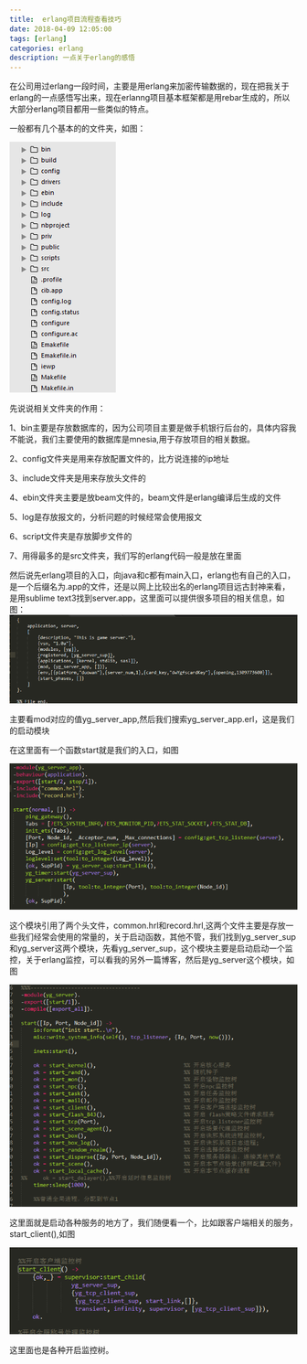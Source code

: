 ```yaml
---
title:  erlang项目流程查看技巧
date: 2018-04-09 12:05:00 
tags: [erlang] 
categories: erlang 
description: 一点关于erlang的感悟
---
```


在公司用过erlang一段时间，主要是用erlang来加密传输数据的，现在把我关于erlang的一点感悟写出来，现在erlanng项目基本框架都是用rebar生成的，所以大部分erlang项目都用一些类似的特点。<!--more-->

一般都有几个基本的的文件夹，如图：

![52323974345](https://raw.githubusercontent.com/ganmyds/markdown_img_test/master/img/erlang_01.png)

先说说相关文件夹的作用：

1、bin主要是存放数据库的，因为公司项目主要是做手机银行后台的，具体内容我不能说，我们主要使用的数据库是mnesia,用于存放项目的相关数据。

2、config文件夹是用来存放配置文件的，比方说连接的ip地址

3、include文件夹是用来存放头文件的

4、ebin文件夹主要是放beam文件的，beam文件是erlang编译后生成的文件

5、log是存放报文的，分析问题的时候经常会使用报文

6、script文件夹是存放脚步文件的

7、用得最多的是src文件夹，我们写的erlang代码一般是放在里面

然后说先erlang项目的入口，向java和c都有main入口，erlang也有自己的入口，是一个后缀名为.app的文件，还是以网上比较出名的erlang项目远古封神来看，是用sublime text3找到server.app，这里面可以提供很多项目的相关信息，如图：![rlang_0](https://raw.githubusercontent.com/ganmyds/markdown_img_test/master/img/erlang_03.png)

主要看mod对应的值yg_server_app,然后我们搜索yg_server_app.erl，这是我们的启动模块

在这里面有一个函数start就是我们的入口，如图

![rlang_0](https://raw.githubusercontent.com/ganmyds/markdown_img_test/master/img/erlang_02.png)

这个模块引用了两个头文件，common.hrl和record.hrl,这两个文件主要是存放一些我们经常会使用的常量的，关于启动函数，其他不管，我们找到yg_server_sup和yg_server这两个模块，先看yg_server_sup，这个模块主要是启动启动一个监控，关于erlang监控，可以看我的另外一篇博客，然后是yg_server这个模块，如图

![52324802070](https://raw.githubusercontent.com/ganmyds/markdown_img_test/master/img/erlang_04.png)

这里面就是启动各种服务的地方了，我们随便看一个，比如跟客户端相关的服务，start_client(),如图

![52324869532](https://raw.githubusercontent.com/ganmyds/markdown_img_test/master/img/erlang_05.png)

这里面也是各种开启监控树。









